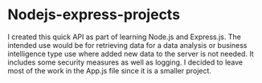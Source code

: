 # Nodejs-express-projects

I created this quick API as part of learning Node.js and Express.js. The intended use would be for retrieving data for a data analysis or business intelligence type use where added new data to the server is not needed. It includes some security measures as well as logging. I decided to leave most of the work in the App.js file since it is a smaller project.
